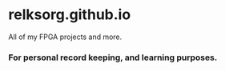 # relksorg.github.io
All of my FPGA projects and more. 
### For personal record keeping, and learning purposes.
